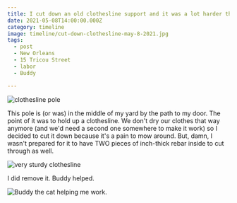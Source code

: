 ```yaml
---
title: I cut down an old clothesline support and it was a lot harder than I thought it would be.
date: 2021-05-08T14:00:00.000Z
category: timeline
image: timeline/cut-down-clothesline-may-8-2021.jpg
tags:
  - post 
  - New Orleans
  - 15 Tricou Street
  - labor
  - Buddy

---
```


![clothesline pole](/static/img/timeline/can-onclothesline-pole-may-8-2021.jpg "very sturdy clothesline pole")

This pole is (or was) in the middle of my yard by the path to my door. The point of it was to hold up a clothesline. We don't dry our clothes that way anymore (and we'd need a second one somewhere to make it work) so I decided to cut it down because it's a pain to mow around. But, damn, I wasn't prepared for it to have TWO pieces of inch-thick rebar inside to cut through as well.

![very sturdy clothesline](/static/img/timeline/cut-down-clothesline-may-8-2021.jpg "very sturdy clothesline")

I did remove it. Buddy helped.

![Buddy the cat helping me work.](/static/img/buddy/buddy-helping-may-8-2021.jpg "Buddy the cat helping me work.")